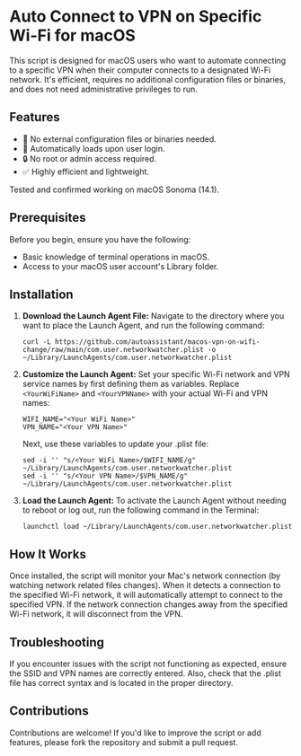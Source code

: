 # Auto Connect to VPN on Specific Wi-Fi for macOS

This script is designed for macOS users who want to automate connecting to a specific VPN when their computer connects to a designated Wi-Fi network. It's efficient, requires no additional configuration files or binaries, and does not need administrative privileges to run.

## Features

- 📁 No external configuration files or binaries needed.
- 🔄 Automatically loads upon user login.
- 🔒 No root or admin access required.
- ✅ Highly efficient and lightweight.

Tested and confirmed working on macOS Sonoma (14.1).

## Prerequisites

Before you begin, ensure you have the following:
- Basic knowledge of terminal operations in macOS.
- Access to your macOS user account's Library folder.

## Installation

1. **Download the Launch Agent File:**
   Navigate to the directory where you want to place the Launch Agent, and run the following command:

   ```shell
   curl -L https://github.com/autoassistant/macos-vpn-on-wifi-change/raw/main/com.user.networkwatcher.plist -o ~/Library/LaunchAgents/com.user.networkwatcher.plist
   ```

2. **Customize the Launch Agent:**
   Set your specific Wi-Fi network and VPN service names by first defining them as variables. Replace `<YourWiFiName>` and `<YourVPNName>` with your actual Wi-Fi and VPN names:

   ```shell
   WIFI_NAME="<Your WiFi Name>"
   VPN_NAME="<Your VPN Name>"
   ```

   Next, use these variables to update your .plist file:
   ```shell
   sed -i '' "s/<Your WiFi Name>/$WIFI_NAME/g" ~/Library/LaunchAgents/com.user.networkwatcher.plist
   sed -i '' "s/<Your VPN Name>/$VPN_NAME/g" ~/Library/LaunchAgents/com.user.networkwatcher.plist
   ```


3. **Load the Launch Agent:**
    To activate the Launch Agent without needing to reboot or log out, run the following command in the Terminal:
   ```shell
   launchctl load ~/Library/LaunchAgents/com.user.networkwatcher.plist
   ```


## How It Works

Once installed, the script will monitor your Mac's network connection (by watching network related files changes). When it detects a connection to the specified Wi-Fi network, it will automatically attempt to connect to the specified VPN. If the network connection changes away from the specified Wi-Fi network, it will disconnect from the VPN.

## Troubleshooting

If you encounter issues with the script not functioning as expected, ensure the SSID and VPN names are correctly entered. Also, check that the .plist file has correct syntax and is located in the proper directory.


## Contributions

Contributions are welcome! If you'd like to improve the script or add features, please fork the repository and submit a pull request.
